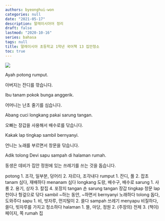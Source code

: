 ```yaml
---
authors: byeonghui-won
categories: null
date: "2021-05-17"
description: 말레이시아어 정리
draft: false
lastmod: "2020-10-16"
series: bahasa
tags: null
title: 말레이시아 초등학교 1학년 국어책 13 집안청소
toc: true
---
```


![](https://t1.daumcdn.net/cfile/tistory/2678A44356D8D6B106)

Ayah potong rumput.

아버지는 잔디를 깎습니다.



Ibu tanam pokok bunga anggerik.

어머니는 난초 줄기를 심습니다.



Abang cuci longkang pakai sarung tangan.

오빠는 장갑을 사용해서 배수로를 닦습니다.



Kakak lap tingkap sambil bernyanyi.

언니는 노래를 부르면서 창문을 닦습니다.



Adik tolong Devi sapu sampah di halaman rumah.

동생은 데비가 집안 정원에 있는 쓰레기를 쓰는 것을 돕습니다.



potong 1. 조각, 일부분, 덩어리 2. 자르다, 조각내다 rumput 1. 잔디, 풀 2. 잡초 tanam 심다, 재배하다 menanam 심다 longkang 도랑, 배수구, 배수로 sarung 1. 사롱 2. 용기, 상자 3. 칼집 4. 포장지 tangan 손 sarung tangan 장갑 tingkap 창문 lap 천이나 헝겊으로 닦다 sambil ~하는 동안, ~하면서 bernyanyi 노래하다 tolong 돕다, 도와주다 sapu 1. 비, 빗자루, 먼지털이 2. 쓸다 sampah 쓰레기 menyapu 비질하다, 쓸다, 빗자루를 가지고 청소하다 halaman 1. 뜰, 마당, 정원 2. (주장의) 전제 3. (책이) 페이지, 쪽 rumah 집

